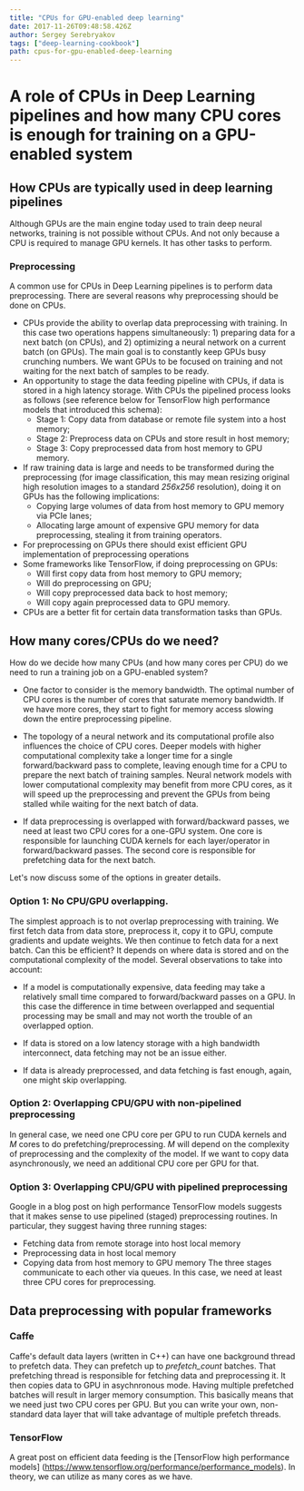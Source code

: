```yaml
---
title: "CPUs for GPU-enabled deep learning"
date: 2017-11-26T09:48:58.426Z
author: Sergey Serebryakov 
tags: ["deep-learning-cookbook"]
path: cpus-for-gpu-enabled-deep-learning
---
```

# A role of CPUs in Deep Learning pipelines and how many CPU cores is enough for training on a GPU-enabled system

## How CPUs are typically used in deep learning pipelines

Although GPUs are the main engine today used to train deep neural networks, training is not possible without CPUs. And not only because a CPU is required to manage GPU kernels. It has other tasks to perform.

### Preprocessing
A common use for CPUs in Deep Learning pipelines is to perform data preprocessing. There are several reasons why preprocessing should be done on CPUs.

* CPUs provide the ability to overlap data preprocessing with training. In this case two operations happens simultaneously: 1) preparing data for a next batch (on CPUs), and 2) optimizing a neural network on a current batch (on GPUs). The main goal is to constantly keep GPUs busy crunching numbers. We want GPUs to be focused on training and not waiting for the next batch of samples to be ready.
* An opportunity to stage the data feeding pipeline with CPUs, if data is stored in a high latency storage. With CPUs the pipelined process looks as follows (see reference below for TensorFlow high performance models that introduced this schema):
  * Stage 1: Copy data from database or remote file system into a host memory;
  * Stage 2: Preprocess data on CPUs and store result in host memory;
  * Stage 3: Copy preprocessed data from host memory to GPU memory.
* If raw training data is large and needs to be transformed during the preprocessing (for image classification, this may mean resizing original high resolution images to a standard _256x256_ resolution), doing it on GPUs has the following implications:
  * Copying large volumes of data from host memory to GPU memory via PCIe lanes;
  * Allocating large amount of expensive GPU memory for data preprocessing, stealing it from training operators.
* For preprocessing on GPUs there should exist efficient GPU implementation of preprocessing operations
* Some frameworks like TensorFlow, if doing preprocessing on GPUs:
  * Will first copy data from host memory to GPU memory;
  * Will do preprocessing on GPU;
  * Will copy preprocessed data back to host memory;
  * Will copy again preprocessed data to GPU memory.
* CPUs are a better fit for certain data transformation tasks than GPUs.

## How many cores/CPUs do we need?

How do we decide how many CPUs (and how many cores per CPU) do we need to run a training job on a GPU-enabled system?

* One factor to consider is the memory bandwidth. The optimal number of CPU cores is the number of cores that saturate memory bandwidth. If we have more cores, they start to fight for memory access slowing down the entire preprocessing pipeline.

* The topology of a neural network and its computational profile also influences the choice of CPU cores. Deeper models with higher computational complexity take a longer time for a single forward/backward pass to complete, leaving enough time for a CPU to prepare the next batch of training samples.  Neural network models with lower computational complexity may benefit from more CPU cores, as it will speed up the preprocessing and prevent the GPUs from being stalled while waiting for the next batch of data.

* If data preprocessing is overlapped with forward/backward passes, we need at least two CPU cores for a one-GPU system. One core is responsible for launching CUDA kernels for each layer/operator in forward/backward passes. The second core is responsible for prefetching data for the next batch.

Let's now discuss some of the options in greater details. 

### Option 1: No CPU/GPU overlapping.
   The simplest approach is to not overlap preprocessing with training. We first fetch data from data store, preprocess it, copy it to GPU, compute gradients and update weights. We then continue to fetch data for a next batch. Can this be efficient? It depends on where data is stored and on the computational complexity of the model. Several observations to take into account:

  * If a model is computationally expensive, data feeding may take a relatively small time compared to forward/backward passes on a GPU. In this case the difference in time between overlapped and sequential processing may be small and may not worth the trouble of an overlapped option.
  
  * If data is stored on a low latency storage with a high bandwidth interconnect, data fetching may not be an issue either.
  
  * If data is already preprocessed, and data fetching is fast enough, again, one might skip overlapping.

### Option 2: Overlapping CPU/GPU with non-pipelined preprocessing
   In general case, we need one CPU core per GPU to run CUDA kernels and <i>M</i> cores to do prefetching/preprocessing. _M_ will depend on the complexity of preprocessing and the complexity of the model. If we want to copy data asynchronously, we need an additional CPU core per GPU for that.

### Option 3: Overlapping CPU/GPU with pipelined preprocessing
  Google in a blog post on high performance TensorFlow models suggests that it makes sense to use pipelined (staged) preprocessing routines. In particular, they suggest having three running stages:
  * Fetching data from remote storage into host local memory
  * Preprocessing data in host local memory
  * Copying data from host memory to GPU memory
  The three stages communicate to each other via queues. In this case, we need at least three CPU cores for preprocessing.

## Data preprocessing with popular frameworks
### Caffe
Caffe's default data layers (written in C++) can have one background thread to prefetch data. They can prefetch up to <i>prefetch_count</i> batches. That prefetching thread is responsible for fetching data and preprocessing it. It then copies data to GPU in asychnronous mode. Having multiple prefetched batches will result in larger memory consumption. This basically means that we need just two CPU cores per GPU. But you can write your own, non-standard data layer that will take advantage of multiple prefetch threads.

### TensorFlow
A great post on efficient data feeding is the [TensorFlow high performance models]
(https://www.tensorflow.org/performance/performance_models). In theory, we can utilize as many cores as we have.